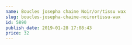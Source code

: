```yaml
---
name: Boucles josepha chaine Noir/or/tissu wax
slug: boucles-josepha-chaine-noirortissu-wax
id: 5890
publish_date: 2019-01-28 17:08:43
price: 32
---
```

